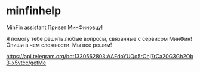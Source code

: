 # minfinhelp
MinFin assistant
Привет МинФиновцу!

Я помогу тебе решить любые вопросы, связанные с сервисом МинФин!
Опиши в чем сложности. Мы все решим!

https://api.telegram.org/bot1330562803:AAFdoYUQo5rOhj7rCa20G3Gh2Ob3-x5vtcc/getMe

